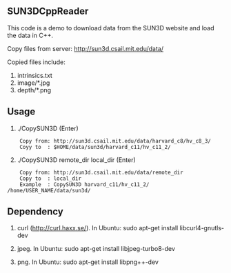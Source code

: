 ## SUN3DCppReader

This code is a demo to download data from the SUN3D website and load the data in C++. 

Copy files from server:
	http://sun3d.csail.mit.edu/data/
	
	
Copied files include:
1. intrinsics.txt
2. image/*.jpg
3. depth/*.png

## Usage

1. ./CopySUN3D (Enter)
```
	Copy from: http://sun3d.csail.mit.edu/data/harvard_c8/hv_c8_3/
	Coyy to  : $HOME/data/sun3d/harvard_c11/hv_c11_2/
```

2. ./CopySUN3D remote_dir local_dir (Enter)
```
	Copy from: http://sun3d.csail.mit.edu/data/remote_dir
	Copy to  : local_dir
	Example  : CopySUN3D harvard_c11/hv_c11_2/ /home/USER_NAME/data/sun3d/
```

## Dependency

1. curl (http://curl.haxx.se/). In Ubuntu: sudo apt-get install libcurl4-gnutls-dev

2. jpeg. In Ubuntu: sudo apt-get install libjpeg-turbo8-dev

3. png. In Ubuntu: sudo apt-get install libpng++-dev



